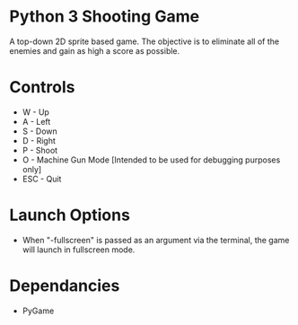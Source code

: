 # Python 3 Shooting Game

A top-down 2D sprite based game. The objective is to eliminate all of the enemies and gain as high a score as possible.

# Controls
- W - Up
- A - Left
- S - Down
- D - Right
- P - Shoot
- O - Machine Gun Mode [Intended to be used for debugging purposes only]
- ESC - Quit

# Launch Options
- When "-fullscreen" is passed as an argument via the terminal, the game will launch in fullscreen mode.

# Dependancies
- PyGame
